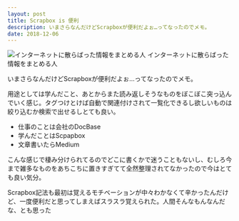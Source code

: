 ```yaml
---
layout: post
title: Scrapbox is 便利
description: いまさらなんだけどScrapboxが便利だよぉ…ってなったのでメモ。
date: 2018-12-06
---
```


![インターネットに散らばった情報をまとめる人](https://cdn-images-1.medium.com/max/800/1*tjGdiJcXjT-MSGGXTJkPlw.png)
インターネットに散らばった情報をまとめる人

いまさらなんだけどScrapboxが便利だよぉ…ってなったのでメモ。

用途としては学んだこと、あとからまた読み返しそうなものをぼこぼこ突っ込んでいく感じ。タグつけとけば自動で関連付けされて一覧化できるし欲しいものは絞り込むか検索で出せるしとても良い。

*   仕事のことは会社のDocBase
*   学んだことはScpapbox
*   文章書いたらMedium

こんな感じで棲み分けられてるのでどこに書くかで迷うこともないし、むしろ今まで雑多なものをあちこちに置きすぎてて全然整理されてなかったので今はとても良い気分。

Scrapbox記法も最初は覚えるモチベーションが中々わかなくて辛かったんだけど、一度便利だと思ってしまえばスラスラ覚えられた。人間そんなもんなんだな、とも思った
